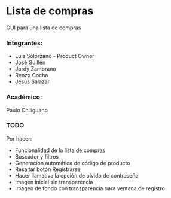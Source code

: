 # Lista de compras
GUI para una lista de compras

### Integrantes:
- Luis Solórzano - Product Owner
- José Guillén
- Jordy Zambrano
- Renzo Cocha
- Jesús Salazar

### Académico:
Paulo Chiliguano

### TODO
Por hacer:
- Funcionalidad de la lista de compras
- Buscador y filtros
- Generación automática de código de producto
- Resaltar botón Registrarse
- Hacer llamativa la opción de olvido de contraseña
- Imagen inicial sin transparencia
- Imagen de fondo con transparencia para ventana de registro
